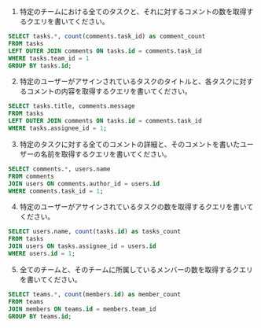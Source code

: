 1. 特定のチームにおける全てのタスクと、それに対するコメントの数を取得するクエリを書いてください。
```sql
SELECT tasks.*, count(comments.task_id) as comment_count
FROM tasks
LEFT OUTER JOIN comments ON tasks.id = comments.task_id
WHERE tasks.team_id = 1
GROUP BY tasks.id;
```

2. 特定のユーザーがアサインされているタスクのタイトルと、各タスクに対するコメントの内容を取得するクエリを書いてください。
```sql
SELECT tasks.title, comments.message
FROM tasks
LEFT OUTER JOIN comments ON tasks.id = comments.task_id
WHERE tasks.assignee_id = 1;
```

3. 特定のタスクに対する全てのコメントの詳細と、そのコメントを書いたユーザーの名前を取得するクエリを書いてください。
```sql
SELECT comments.*, users.name
FROM comments
JOIN users ON comments.author_id = users.id
WHERE comments.task_id = 1;
```

4. 特定のユーザーがアサインされているタスクの数を取得するクエリを書いてください。
```sql
SELECT users.name, count(tasks.id) as tasks_count
FROM tasks
JOIN users ON tasks.assignee_id = users.id
WHERE users.id = 1;
```

5. 全てのチームと、そのチームに所属しているメンバーの数を取得するクエリを書いてください。
```sql
SELECT teams.*, count(members.id) as member_count
FROM teams
JOIN members ON teams.id = members.team_id
GROUP BY teams.id;
```
